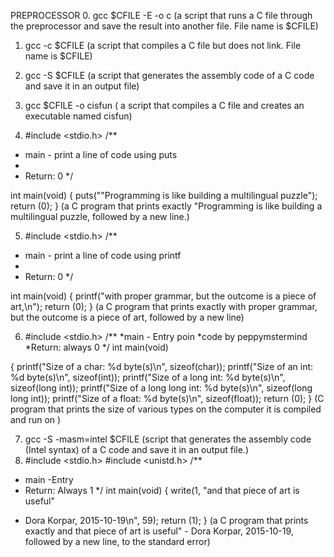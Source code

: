 PREPROCESSOR
0. gcc $CFILE -E -o c (a script that runs a C file through the preprocessor and save the result into another file. File name is $CFILE)

1. gcc -c $CFILE (a script that compiles a C file but does not link. File name is $CFILE)


2. gcc -S $CFILE  (a script that generates the assembly code of a C code and save it in an output file)

3. gcc $CFILE -o cisfun ( a script that compiles a C file and creates an executable named cisfun)

4. #include <stdio.h> 
/**
 * main - print a line of code using puts 
 * 
 * Return: 0 
*/

int main(void)
{
	puts("\"Programming is like building a multilingual puzzle");
	return (0);
} (a C program that prints exactly "Programming is like building a multilingual puzzle, followed by a new line.)


5. #include <stdio.h> 
/**
 * main - print a line of code using printf
 *
 * Return: 0
*/

int main(void)
{
	printf("with proper grammar, but the outcome is a piece of art,\n");
	return (0);
} (a C program that prints exactly with proper grammar, but the outcome is a piece of art, followed by a new line)



6. #include <stdio.h>
/**
  *main - Entry poin
  *code by peppymstermind
  *Return: always 0
*/
int main(void)

{
        printf("Size of a char: %d byte(s)\n", sizeof(char));
        printf("Size of an int: %d byte(s)\n", sizeof(int));
        printf("Size of a long int: %d byte(s)\n", sizeof(long int));
        printf("Size of a long long int: %d byte(s)\n", sizeof(long long int));
        printf("Size of a float: %d byte(s)\n", sizeof(float));
        return (0);
} (C program that prints the size of various types on the computer it is compiled and run on )

7. gcc -S -masm=intel $CFILE (script that generates the assembly code (Intel syntax) of a C code and save it in an output file.)
8. #include <stdio.h>
#include <unistd.h>
/**
 * main -Entry
 * Return: Always 1
*/
int main(void)
{
	write(1, "and that piece of art is useful\"
- Dora Korpar, 2015-10-19\n", 59);
	return (1);
} (a C program that prints exactly and that piece of art is useful" - Dora Korpar, 2015-10-19, followed by a new line, to the standard error)
